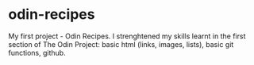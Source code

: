 # odin-recipes
My first project - Odin Recipes.
I strenghtened my skills learnt in the first section of The Odin Project: basic html (links, images, lists), basic git functions, github.